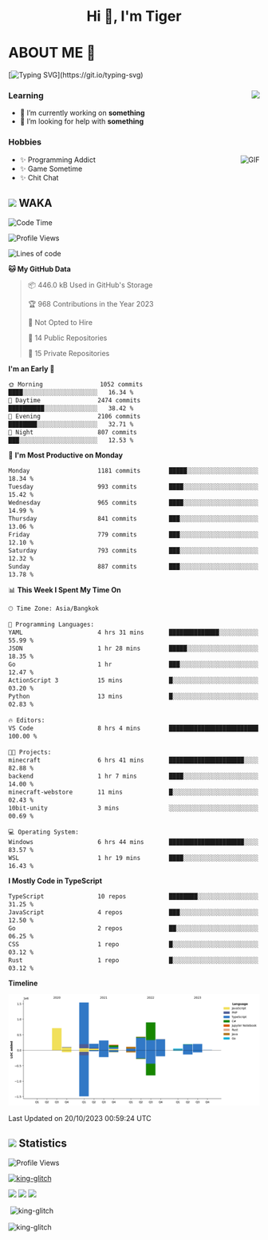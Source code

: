 <h1 align="center">Hi 👋, I'm Tiger</h1>




# ABOUT ME 💬

[![Typing SVG](https://readme-typing-svg.herokuapp.com?color=22F771&vCenter=true&lines=A+perssionate+developer+from+nowhere.)](https://git.io/typing-svg)

<div>
 <img align="right" src="https://spotify-github-profile.vercel.app/api/view?uid=12129734423&cover_image=false&theme=default&bar_color=22d016&bar_color_cover=true" />
 <h3>Learning</h3>
 
 <ul>
  <li>🔭 I’m currently working on <b>something</b></li>
  <li>🤝 I’m looking for help with <b>something</b></li>
 </ul>
 
</div>
<div>
 <h3>Hobbies</h3>
 <img align="right" height="475px"  alt="GIF" src="https://i.pinimg.com/originals/1f/b7/db/1fb7dbee557e5ed509f7517da8a84d58.gif" />
 <ul>
  <li>✨ Programming Addict</li>
  <li>✨ Game Sometime</li>
  <li>✨ Chit Chat</li>
 </ul>
 
</div>



## <img height="40" src="https://raw.githubusercontent.com/innng/innng/master/assets/kyubey.gif"/> WAKA

<!--START_SECTION:waka-->
![Code Time](http://img.shields.io/badge/Code%20Time-1%2C610%20hrs%2023%20mins-blue)

![Profile Views](http://img.shields.io/badge/Profile%20Views-7-blue)

![Lines of code](https://img.shields.io/badge/From%20Hello%20World%20I%27ve%20Written-5.3%20million%20lines%20of%20code-blue)

**🐱 My GitHub Data** 

> 📦 446.0 kB Used in GitHub's Storage 
 > 
> 🏆 968 Contributions in the Year 2023
 > 
> 🚫 Not Opted to Hire
 > 
> 📜 14 Public Repositories 
 > 
> 🔑 15 Private Repositories 
 > 
**I'm an Early 🐤** 

```text
🌞 Morning                1052 commits        ████░░░░░░░░░░░░░░░░░░░░░   16.34 % 
🌆 Daytime                2474 commits        ██████████░░░░░░░░░░░░░░░   38.42 % 
🌃 Evening                2106 commits        ████████░░░░░░░░░░░░░░░░░   32.71 % 
🌙 Night                  807 commits         ███░░░░░░░░░░░░░░░░░░░░░░   12.53 % 
```
📅 **I'm Most Productive on Monday** 

```text
Monday                   1181 commits        █████░░░░░░░░░░░░░░░░░░░░   18.34 % 
Tuesday                  993 commits         ████░░░░░░░░░░░░░░░░░░░░░   15.42 % 
Wednesday                965 commits         ████░░░░░░░░░░░░░░░░░░░░░   14.99 % 
Thursday                 841 commits         ███░░░░░░░░░░░░░░░░░░░░░░   13.06 % 
Friday                   779 commits         ███░░░░░░░░░░░░░░░░░░░░░░   12.10 % 
Saturday                 793 commits         ███░░░░░░░░░░░░░░░░░░░░░░   12.32 % 
Sunday                   887 commits         ███░░░░░░░░░░░░░░░░░░░░░░   13.78 % 
```


📊 **This Week I Spent My Time On** 

```text
🕑︎ Time Zone: Asia/Bangkok

💬 Programming Languages: 
YAML                     4 hrs 31 mins       ██████████████░░░░░░░░░░░   55.99 % 
JSON                     1 hr 28 mins        █████░░░░░░░░░░░░░░░░░░░░   18.35 % 
Go                       1 hr                ███░░░░░░░░░░░░░░░░░░░░░░   12.47 % 
ActionScript 3           15 mins             █░░░░░░░░░░░░░░░░░░░░░░░░   03.20 % 
Python                   13 mins             █░░░░░░░░░░░░░░░░░░░░░░░░   02.83 % 

🔥 Editors: 
VS Code                  8 hrs 4 mins        █████████████████████████   100.00 % 

🐱‍💻 Projects: 
minecraft                6 hrs 41 mins       █████████████████████░░░░   82.88 % 
backend                  1 hr 7 mins         ████░░░░░░░░░░░░░░░░░░░░░   14.00 % 
minecraft-webstore       11 mins             █░░░░░░░░░░░░░░░░░░░░░░░░   02.43 % 
10bit-unity              3 mins              ░░░░░░░░░░░░░░░░░░░░░░░░░   00.69 % 

💻 Operating System: 
Windows                  6 hrs 44 mins       █████████████████████░░░░   83.57 % 
WSL                      1 hr 19 mins        ████░░░░░░░░░░░░░░░░░░░░░   16.43 % 
```

**I Mostly Code in TypeScript** 

```text
TypeScript               10 repos            ████████░░░░░░░░░░░░░░░░░   31.25 % 
JavaScript               4 repos             ███░░░░░░░░░░░░░░░░░░░░░░   12.50 % 
Go                       2 repos             ██░░░░░░░░░░░░░░░░░░░░░░░   06.25 % 
CSS                      1 repo              █░░░░░░░░░░░░░░░░░░░░░░░░   03.12 % 
Rust                     1 repo              █░░░░░░░░░░░░░░░░░░░░░░░░   03.12 % 
```



**Timeline**

![Lines of Code chart](https://raw.githubusercontent.com/king-glitch/king-glitch/main/assets/bar_graph.png)


 Last Updated on 20/10/2023 00:59:24 UTC
<!--END_SECTION:waka-->
## <img height="40" src="https://raw.githubusercontent.com/innng/innng/master/assets/kyubey.gif"/> Statistics
![Profile Views](https://komarev.com/ghpvc/?username=king-glitch)  

<p align="left"> 
 <a href="https://github.com/ryo-ma/github-profile-trophy">
  <img src="https://github-profile-trophy.vercel.app/?username=king-glitch&theme=dracula" alt="king-glitch" />
 </a> </p>

![](https://github-profile-summary-cards.vercel.app/api/cards/profile-details?username=king-glitch&theme=dracula)
![](https://github-profile-summary-cards.vercel.app/api/cards/stats?username=king-glitch&theme=dracula) 
![](https://github-profile-summary-cards.vercel.app/api/cards/productive-time?username=king-glitch&theme=dracula)


<p>&nbsp;<img align="center" src="https://github-readme-stats.vercel.app/api?username=king-glitch&theme=dracula" alt="king-glitch" /></p>

<p><img align="center" src="https://github-readme-streak-stats.herokuapp.com/?user=king-glitch&theme=dracula" alt="king-glitch" /></p>
